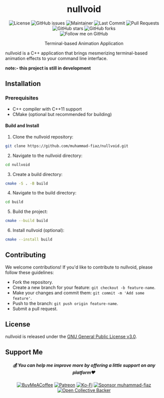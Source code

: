 <h1 align="center">nullvoid</h1>

<p align="center">
  <img alt="License" src="https://img.shields.io/badge/License-GNU%20General%20Public%20License%20v3-blue.svg">
  <img alt="GitHub issues" src="https://img.shields.io/github/issues/muhammad-fiaz/nullvoid.svg">
  <img alt="Maintainer" src="https://img.shields.io/badge/Maintainer-Muhammad%20Fiaz-blueviolet">
  <img alt="Last Commit" src="https://img.shields.io/github/last-commit/muhammad-fiaz/nullvoid">
        <img alt="Pull Requests" src="https://img.shields.io/github/issues-pr/muhammad-fiaz/nullvoid.svg">

<img alt="GitHub stars" src="https://img.shields.io/github/stars/muhammad-fiaz/nullvoid.svg">
  <img alt="GitHub forks" src="https://img.shields.io/github/forks/muhammad-fiaz/nullvoid.svg">

<br>
  <img alt="Follow me on GitHub" src="https://img.shields.io/github/followers/muhammad-fiaz?label=Follow&style=social">

</p>


<p align="center">Terminal-based Animation Application</p>

nullvoid is a C++ application that brings mesmerizing terminal-based animation effects to your command line interface.

**note:- this project is still in development**
## Installation
### Prerequisites
- C++ compiler with C++11 support
- CMake (optional but recommended for building)

#### Build and Install
1. Clone the nullvoid repository:
```bash
git clone https://github.com/muhammad-fiaz/nullvoid.git
```
2. Navigate to the nullvoid directory:
```bash
cd nullvoid
```
3. Create a build directory:
```bash
cmake -S . -B build
```
4. Navigate to the build directory:
```bash
cd build

```
5. Build the project:
```bash
cmake --build build
```
6. Install nullvoid (optional):

```bash
cmake --install build
```
## Contributing

We welcome contributions! If you'd like to contribute to nullvoid, please follow these guidelines:

- Fork the repository.
- Create a new branch for your feature: `git checkout -b feature-name`.
- Make your changes and commit them: `git commit -m 'Add some feature'`.
- Push to the branch: `git push origin feature-name`.
- Submit a pull request.

## License

nullvoid is released under the [GNU General Public License v3.0](LICENSE).


## Support Me

<div align="center">

<h5> <strong> 💰 You can help me improve more by offering a little support on any platform❤️</strong></h5>

[![BuyMeACoffee](https://img.shields.io/badge/Buy%20Me%20a%20Coffee-ffdd00?style=for-the-badge&logo=buy-me-a-coffee&logoColor=black)](https://buymeacoffee.com/muhammadfiaz) [![Patreon](https://img.shields.io/badge/Patreon-F96854?style=for-the-badge&logo=patreon&logoColor=white)](https://patreon.com/muhammadfiaz) [![Ko-Fi](https://img.shields.io/badge/Ko--fi-F16061?style=for-the-badge&logo=ko-fi&logoColor=white)](https://ko-fi.com/muhammadfiaz)
[![Sponsor muhammad-fiaz](https://img.shields.io/badge/Sponsor-%231EAEDB.svg?&style=for-the-badge&logo=GitHub-Sponsors&logoColor=white)](https://github.com/sponsors/muhammad-fiaz)
[![Open Collective Backer](https://img.shields.io/badge/Open%20Collective-Backer-%238CC84B?style=for-the-badge&logo=open-collective&logoColor=white)](https://opencollective.com/muhammadfiaz)
</div>




